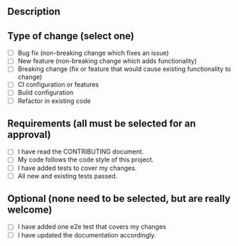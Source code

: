 ## Description

<!-- If an issue is being solved, just add the issue here, like "Solves #1234" -->
<!-- If no issue is being solved, add a short description of the PR here -->

## Type of change (select one)

- [ ] Bug fix (non-breaking change which fixes an issue)
- [ ] New feature (non-breaking change which adds functionality)
- [ ] Breaking change (fix or feature that would cause existing functionality to change)
- [ ] CI configuration or features
- [ ] Build configuration
- [ ] Refactor in existing code

## Requirements (all must be selected for an approval)

- [ ] I have read the CONTRIBUTING document.
- [ ] My code follows the code style of this project.
- [ ] I have added tests to cover my changes.
- [ ] All new and existing tests passed.

## Optional (none need to be selected, but are really welcome)

- [ ] I have added one e2e test that covers my changes
- [ ] I have updated the documentation accordingly.
